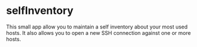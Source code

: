 # selfInventory
This small app allow you to maintain a self inventory about your most used hosts. It also allows you to open a new SSH connection against one or more hosts.
